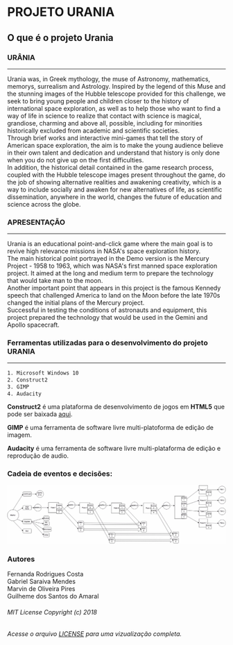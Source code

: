 # PROJETO URANIA

## O que é o projeto Urania

### URÂNIA
----
Urania was, in Greek mythology, the muse of Astronomy, mathematics, memorys,
surrealism and Astrology. Inspired by the legend of this Muse and the stunning images
of the Hubble telescope provided for this challenge, we seek to bring young people
and children closer to the history of international space exploration, as well as to help
those who want to find a way of life in science to realize that contact with science is
magical, grandiose, charming and above all, possible, including for minorities
historically excluded from academic and scientific societies.  
Through brief works and interactive mini-games that tell the story of American space
exploration, the aim is to make the young audience believe in their own talent and
dedication and understand that history is only done when you do not give up on the
first difficulties.  
In addition, the historical detail contained in the game research process, coupled with
the Hubble telescope images present throughout the game, do the job of showing
alternative realities and awakening creativity, which is a way to include socially and
awaken for new alternatives of life, as scientific dissemination, anywhere in the world,
changes the future of education and science across the globe.

### APRESENTAÇÃO
---
Urania is an educational point-and-click game where the main goal is to revive high
relevance missions in NASA's space exploration history.  
The main historical point portrayed in the Demo version is the Mercury Project - 1958
to 1963, which was NASA's first manned space exploration project. It aimed at the
long and medium term to prepare the technology that would take man to the moon.  
Another important point that appears in this project is the famous Kennedy speech
that challenged America to land on the Moon before the late 1970s changed the initial
plans of the Mercury project.  
Successful in testing the conditions of astronauts and equipment, this project prepared
the technology that would be used in the Gemini and Apollo spacecraft.

### Ferramentas utilizadas para o desenvolvimento do projeto URANIA
---

```
1. Microsoft Windows 10
2. Construct2
3. GIMP
4. Audacity
```
**Construct2** é uma plataforma de desenvolvimento de jogos em **HTML5** que pode ser baixada [aqui](https://www.scirra.com/construct2/releases/r265/download).

**GIMP** é uma ferramenta de software livre multi-platoforma de edição de imagem.

**Audacity** é uma ferramenta de software livre multi-plataforma de edição e reprodução de audio.

### Cadeia de eventos e decisões:


![alt text](https://github.com/v13aer14ls/singularity2018/blob/master/fluxo.jpg "Fluxograma")


### Autores

Fernanda Rodrigues Costa  
Gabriel Saraiva Mendes  
Marvin de Oliveira Pires  
Guilheme dos Santos do Amaral  



###### MIT License Copyright (c) 2018
###### Acesse o arquivo [LICENSE](https://github.com/v13aer14ls/singularity2018/blob/master/LICENSE) para uma vizualização completa.
